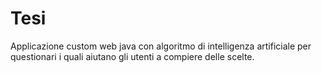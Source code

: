 # Tesi
Applicazione custom web java con algoritmo di intelligenza artificiale per questionari i quali aiutano gli utenti a compiere delle scelte.
